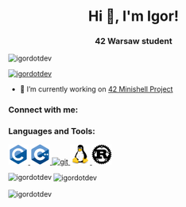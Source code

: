 <h1 align="center">Hi 👋, I'm Igor!</h1>
<h3 align="center">42 Warsaw student</h3>

<p align="left"> <img src="https://komarev.com/ghpvc/?username=igordotdev&label=Profile%20views&color=0e75b6&style=flat" alt="igordotdev" /> </p>

<p align="left"> <a href="https://github.com/ryo-ma/github-profile-trophy"><img src="https://github-profile-trophy.vercel.app/?username=igordotdev" alt="igordotdev" /></a> </p>

- 🔭 I’m currently working on [42 Minishell Project](https://github.com/MatriX1232/minishell)

<h3 align="left">Connect with me:</h3>
<p align="left">
</p>

<h3 align="left">Languages and Tools:</h3>
<p align="left"> <a href="https://www.cprogramming.com/" target="_blank" rel="noreferrer"> <img src="https://raw.githubusercontent.com/devicons/devicon/master/icons/c/c-original.svg" alt="c" width="40" height="40"/> </a> <a href="https://www.w3schools.com/cpp/" target="_blank" rel="noreferrer"> <img src="https://raw.githubusercontent.com/devicons/devicon/master/icons/cplusplus/cplusplus-original.svg" alt="cplusplus" width="40" height="40"/> </a> <a href="https://git-scm.com/" target="_blank" rel="noreferrer"> <img src="https://www.vectorlogo.zone/logos/git-scm/git-scm-icon.svg" alt="git" width="40" height="40"/> </a> <a href="https://www.linux.org/" target="_blank" rel="noreferrer"> <img src="https://raw.githubusercontent.com/devicons/devicon/master/icons/linux/linux-original.svg" alt="linux" width="40" height="40"/> </a> <a href="https://www.rust-lang.org" target="_blank" rel="noreferrer"> <img src="https://raw.githubusercontent.com/devicons/devicon/master/icons/rust/rust-plain.svg" alt="rust" width="40" height="40"/> </a> </p>

<p><img align="left" src="https://github-readme-stats.vercel.app/api/top-langs?username=igordotdev&show_icons=true&locale=en&layout=compact" alt="igordotdev" /></p>

<p>&nbsp;<img align="center" src="https://github-readme-stats.vercel.app/api?username=igordotdev&show_icons=true&locale=en" alt="igordotdev" /></p>

<p><img align="center" src="https://github-readme-streak-stats.herokuapp.com/?user=igordotdev&theme=dark" alt="igordotdev" /></p>
